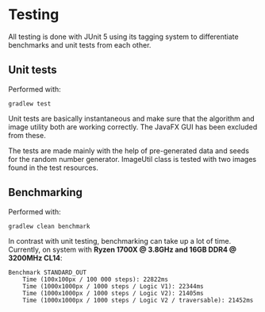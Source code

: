 # Testing

All testing is done with JUnit 5 using its tagging system to differentiate benchmarks and unit tests from each other.

## Unit tests

Performed with:
```
gradlew test
```
Unit tests are basically instantaneous and make sure that the algorithm and image utility both are working correctly. 
The JavaFX GUI has been excluded from these.

The tests are made mainly with the help of pre-generated data and seeds for the random number generator. 
ImageUtil class is tested with two images found in the test resources.

## Benchmarking

Performed with:
```
gradlew clean benchmark
```

In contrast with unit testing, benchmarking can take up a lot of time. 
Currently, on system with __Ryzen 1700X @ 3.8GHz and 16GB DDR4 @ 3200MHz CL14__:

```
Benchmark STANDARD_OUT
    Time (100x100px / 100 000 steps): 22822ms
    Time (1000x1000px / 1000 steps / Logic V1): 22344ms
    Time (1000x1000px / 1000 steps / Logic V2): 21405ms
    Time (1000x1000px / 1000 steps / Logic V2 / traversable): 21452ms
```
